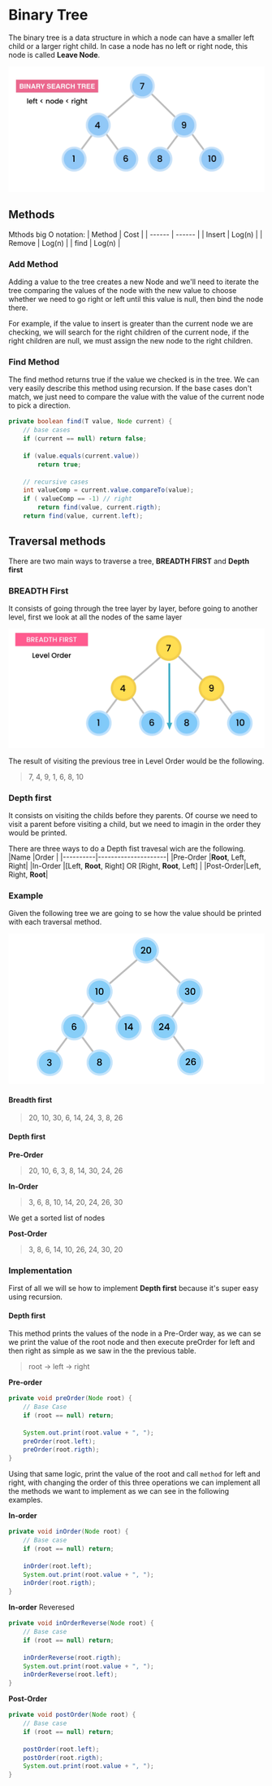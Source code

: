 # Binary Tree
The binary tree is a data structure in which a node can have a smaller left child or a larger right child. In case a node has no left or right node, this node is called **Leave Node**.

![Binary Tree](./images/tree.png)
## Methods

Mthods big O notation:
| Method | Cost   |
| ------ | ------ |
| Insert | Log(n) |
| Remove | Log(n) |
| find   | Log(n) |

### Add Method
Adding a value to the tree creates a new Node and we'll need to iterate the tree comparing the values of the node with the new value to choose whether we need to go right or left until this value is null, then bind the node there.

For example, if the value to insert is greater than the current node we are checking, we will search for the right children of the current node, if the right children are null, we must assign the new node to the right children.

### Find Method
The find method returns true if the value we checked is in the tree. We can very easily describe this method using recursion. If the base cases don't match, we just need to compare the value with the value of the current node to pick a direction.

```java
private boolean find(T value, Node current) {
    // base cases
    if (current == null) return false;

    if (value.equals(current.value))
        return true;
    
    // recursive cases
    int valueComp = current.value.compareTo(value);
    if ( valueComp == -1) // right
        return find(value, current.rigth);
    return find(value, current.left);
```
## Traversal methods
There are two main ways to traverse a tree, **BREADTH FIRST** and **Depth first**

### BREADTH First
It consists of going through the tree layer by layer, before going to another level, first we look at all the nodes of the same layer

![Breadth fisrt](./images/Breadth_First.png)

The result of visiting the previous tree in Level Order would be the following.

> 7, 4, 9, 1, 6, 8, 10

### Depth first
It consists on visiting the childs before they parents. Of course we need to visit a parent before visiting a child, but we need to imagin in the order they would be printed.

There are three ways to do a Depth fist travesal wich are the following.
|Name      |Order                |
|----------|---------------------|
|Pre-Order |**Root**, Left, Right|
|In-Order  |[Left, **Root**, Right] OR [Right, **Root**, Left] |
|Post-Order|Left, Right, **Root**|

### Example

Given the following tree we are going to se how the value should be printed with each traversal method.

![Exercice Tree](./images/ExerciceTree.png)

#### Breadth first
> 20, 10, 30, 6, 14, 24, 3, 8, 26

#### Depth first

**Pre-Order**
> 20, 10, 6, 3, 8, 14, 30, 24, 26

**In-Order**
> 3, 6, 8, 10, 14, 20, 24, 26, 30

We get a sorted list of nodes

**Post-Order**
> 3, 8, 6, 14, 10, 26, 24, 30, 20

### Implementation

First of all we will se how to implement **Depth first** because it's super easy using recursion.

#### Depth first

This method prints the values of the node in a Pre-Order way, as we can se we print the value of the root node and then execute preOrder for left and then right as simple as we saw in the the previous table.

> root -> left -> right

**Pre-order**

```java
private void preOrder(Node root) {
    // Base Case
    if (root == null) return;

    System.out.print(root.value + ", ");
    preOrder(root.left);
    preOrder(root.rigth);
}
```

Using that same logic, print the value of the root and call `method` for left and right, with changing the order of this three operations we can implement all the methods we want to implement as we can see in the following examples. 

**In-order**

```java
private void inOrder(Node root) {
    // Base case
    if (root == null) return;

    inOrder(root.left);
    System.out.print(root.value + ", ");
    inOrder(root.rigth);
}
```

**In-order** Reveresed

```java
private void inOrderReverse(Node root) {
    // Base case
    if (root == null) return;

    inOrderReverse(root.rigth);
    System.out.print(root.value + ", ");
    inOrderReverse(root.left);
}
```

**Post-Order**

```java
private void postOrder(Node root) {
    // Base case
    if (root == null) return;

    postOrder(root.left);
    postOrder(root.rigth);
    System.out.print(root.value + ", ");
}
```


<!-- # More information
[Big O of Binary tree search](https://persis-randolph.medium.com/big-o-notation-for-binary-search-trees-8f0f50b016ef) -->
